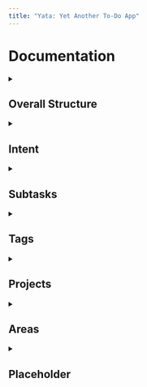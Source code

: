 ```yaml
---
title: "Yata: Yet Another To-Do App"
---
```


# Documentation


<details>
  <summary><h2>Overall Structure</h2></summary>
  <p>
    
    GTD is a popular task management system created by David Allen. The methodology is based on a simple truth: **our brains are for having ideas, not storing them**.\
    \
    The more information bouncing around inside your head, the harder it is to decide what needs attention. As a result, **you spend more time thinking about your tasks than actually doing them**. When information piles up in your head, it can lead to stress, anxiety, or a loss in focus.\
    \
    The GTD method describes **how to dump all your mental clutter into an external system and then organize it so you can focus on the right things at the right times**.\
    \
    When your GTD workflow is set up right, you’ll be able to confidently answer “*what should I be working on?*” at any given moment without worrying that you might forget something important you need to do later.\
    \
    Yata makes it easy to incorporate a similar workflow, with the **Inbox**, **Scheduled**, **Anytime** and **Someday** lists.\ 
    \
    In Yata, a task is shown in the **Inbox** when it does not have an assigned [intent date](https://beetee17.github.io/yata/intent). It is recommended to regularly review your **Inbox** and aim for it to be empty (as you would for emails)!
  </p>
</details>

<details>
  <summary><h2>Intent</h2></summary>
  <p>
    
    In Yata, there is a clear separation between a task's intent date (i.e. when you want to work on it), and its due date (i.e. deadline).  

    This is because in reality, we tend not to only start working on our tasks at or right before its due date (or at least we try not to). Therefore, having this separation helps you to capture this important distinction, unlike most conventional Todo applications.  

    Moreover, there are two special kinds of intent 'dates' that are separate from real dates. These are the **Anytime** and **Someday** intents. **Anytime** and **Someday** are useful for scheduling tasks in a meaningful way when you do not yet know exactly when you want to do them, instead of arbitrarily assigning a date in order to rid them from the **Inbox**.  

    **Anytime** and **Someday** tasks will appear in the **Anytime** and **Someday** lists respectively. Moreover, as implied above, the **Inbox** will not show tasks that are marked for **Anytime** or **Someday**.  

    **Anytime** tasks can be thought of as **“bonus” tasks for the day**. When today’s tasks have been completed ahead of schedule, look into the **Anytime** list for more items to get done.  

    Another recommended workflow is to review the **Anytime** list at the end of the day and move selected tasks to be tomorrow’s tasks.  

    **Tasks that you want to work on in the future but not right now can be stored in Someday**. For example, books to read, blog post ideas, etc. You can then review these tasks when time and energy permit.  

    Lastly, the **Scheduled** list shows a sorted list of tasks that have a *real* intent date (i.e. not **Anytime** or **Someday**).  

    ### Scheduling Tasks
    Assigning an intent date to a task is extremely intuitive!  

    When creating a task, simply use natural language to specify the intent date. For example, "Do work on sunday" or "Do work next wednesday at 3pm".  

    Natural language can also be used to reschedule a task:  
    - To activate the rescheduler in the Tasks tab, swipe right on a task and tap on the *Calendar* button.  
    - To activate the rescheduler in the Upcoming tab, tap on the task's time, or long press on the task if it does not have a time.  

    ### Notes  
    In the future, Yata aims to add on to this intent feature with the following improvements:  
    - Notifications for intent dates (reminders to start working on a task)  
    - Allow the option to automatically schedule due tasks for Today.  

  </p>
</details>

<details>
  <summary><h2>Subtasks</h2></summary>
  <p>
    
    Most tasks are not well-represented as a single step, with a binary state of completed and incomplete. Oftentimes, we are faced with tasks that are broad or complex, and become demotivated as we do not know where to start.  

    Subtasks allow you to overcome this issue and group closely related tasks together. They allow you to break down a task into smaller components.  

    Moreover, by breaking down a task into smaller steps, you can visualise your completion progress as a continuous value rather than single binary value!  

    Create or edit subtasks of a todo via the detail view that is presented when tapping on the *more* button on any existing todo.  

  </p>
</details>


<details>
  <summary><h2>Tags</h2></summary>
  <p>
    
    Tags function as 'soft' links between tasks. A task can have multiple tags.  

    Tags are useful to group task into broad categories, and as an alternative to Areas when a task fits into more than one category.   

    Update a task's tags by swiping right on a task, and tapping on the *Tag* button. You can also manage your tags from the menu that is presented.  

  </p>
</details>

<details>
  <summary><h2>Projects</h2></summary>
  <p>
    
    Projects are completable collections of tasks.  

    Projects are useful to group related tasks that share the same end goal. Doing so allows you to stay organised and focus on related tasks easily.  

    To create a project, tap on the plus icon in the main menu, located beside the *Projects* section header.  

    You may also group related projects into areas for an extra layer of organisation. To assign a project to an area, swipe left and tap on the *folder* icon.  

  </p>
</details>


<details>
  <summary><h2>Areas</h2></summary>
  <p>
    
    Areas are collections of projects and tasks.  

    Areas are useful to group related projects and tasks into specific categories. Doing so allows you to stay organised and focus on related tasks easily.  

    To create an area, tap on the plus icon in the main menu, located beside the *Area* section header.  

  </p>
</details>

<details>
  <summary><h2>Placeholder</h2></summary>
  <p>
    
    Placeholder

  </p>
</details>

